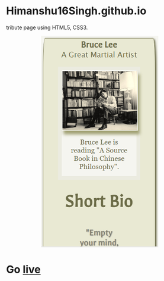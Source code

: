 # Himanshu16Singh.github.io
tribute page using HTML5, CSS3.

<div align="center">
  <img src="images/tribute.PNG" width="auto" height="auto">
</div>

# Go [live](https://himanshu16singh.github.io/)
